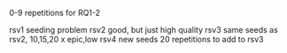 0-9 repetitions for RQ1-2

rsv1 seeding problem
rsv2 good, but just high quality
rsv3 same seeds as rsv2, 10,15,20 x epic,low
rsv4 new seeds 20 repetitions to add to rsv3